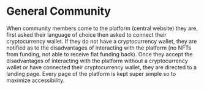 # General Community

When community members come to the platform (central website) they are, first asked their language of choice then asked to connect their cryptocurrency wallet. If they do not have a cryptocurrency wallet, they are notified as to the disadvantages of interacting with the platform (no NFTs from funding, not able to receive fiat funding back). Once they accept the disadvantages of interacting with the platform without a cryptocurrency wallet or have connected their cryptocurrency wallet, they are directed to a landing page. Every page of the platform is kept super simple so to maximize accessibility.&#x20;
